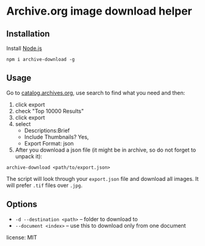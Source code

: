 # Archive.org image download helper

## Installation

Install [Node.js](https://nodejs.org/)

`npm i archive-download -g`

## Usage

Go to [catalog.archives.org](https://catalog.archives.gov), use search to find what you need and then:

1. click export
2. check "Top 10000 Results"
3. click export
4. select
    - Descriptions:Brief
    - Include Thumbnails? Yes,
    - Export Format: json
5. After you download a json file (it might be in archive, so do not forget to unpack it):

`archive-download <path/to/export.json>`

The script will look through your `export.json` file and download all images. It will prefer `.tif` files over `.jpg`.

## Options

* `-d --destination <path>` – folder to download to
* `--document <index>` – use this to download only from one document

license: MIT
